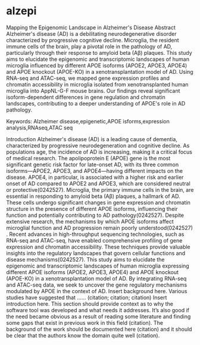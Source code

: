 # alzepi
Mapping the Epigenomic Landscape in Alzheimer's Disease
Abstract 
Alzheimer's disease (AD) is a debilitating neurodegenerative disorder characterized by progressive cognitive decline. Microglia, the resident immune cells of the brain, play a pivotal role in the pathology of AD, particularly through their response to amyloid beta (Aβ) plaques. This study aims to elucidate the epigenomic and transcriptomic landscapes of human microglia influenced by different APOE isoforms (APOE2, APOE3, APOE4) and APOE knockout (APOE-KO) in a xenotransplantation model of AD. Using RNA-seq and ATAC-seq, we mapped gene expression profiles and chromatin accessibility in microglia isolated from xenotransplanted human microglia into AppNL-G-F mouse brains. Our findings reveal significant isoform-dependent differences in gene regulation and chromatin landscapes, contributing to a deeper understanding of APOE's role in AD pathology.

Keywords: Alzheimer disease,epigenetic,APOE isforms,expression analysis,RNAseq,ATAC seq

Introduction
Alzheimer's disease (AD) is a leading cause of dementia, characterized by progressive neurodegeneration and cognitive decline. As populations age, the incidence of AD is increasing, making it a critical focus of medical research. The apolipoprotein E (APOE) gene is the most significant genetic risk factor for late-onset AD, with its three common isoforms—APOE2, APOE3, and APOE4—having different impacts on the disease. APOE4, in particular, is associated with a higher risk and earlier onset of AD compared to APOE2 and APOE3, which are considered neutral or protective​(0242527)​.
Microglia, the primary immune cells in the brain, are essential in responding to amyloid beta (Aβ) plaques, a hallmark of AD. These cells undergo significant changes in gene expression and chromatin structure in the presence of different APOE isoforms, influencing their function and potentially contributing to AD pathology​(0242527)​. Despite extensive research, the mechanisms by which APOE isoforms affect microglial function and AD progression remain poorly understood​(0242527)​.
Recent advances in high-throughput sequencing technologies, such as RNA-seq and ATAC-seq, have enabled comprehensive profiling of gene expression and chromatin accessibility. These techniques provide valuable insights into the regulatory landscapes that govern cellular functions and disease mechanisms​(0242527)​. This study aims to elucidate the epigenomic and transcriptomic landscapes of human microglia expressing different APOE isoforms (APOE2, APOE3, APOE4) and APOE knockout (APOE-KO) in a xenotransplantation model of AD. By integrating RNA-seq and ATAC-seq data, we seek to uncover the gene regulatory mechanisms modulated by APOE in the context of AD.
Insert background here. Various studies have suggested that …... (citation; citation; citation)
Insert introduction here. This section should provide context as to why the software tool was developed and what needs it addresses. It’s also good if the need became obvious as a result of reading some literature and finding some gaps that exist in previous work in this field (citation). The background of the work should be documented here (citation) and it should be clear that the authors know the domain quite well (citation).




